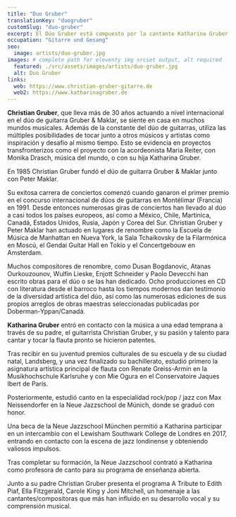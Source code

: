 ```yaml
---
title: "Duo Gruber"
translationKey: "duogruber"
customSlug: "duo-gruber"
excerpt: El Dúo Gruber está compuesto por la cantante Katharina Gruber y el guitarrista Christian Gruber, padre e hija y artistas internacionalmente premiados y reconocidos.
occupation: "Gitarre und Gesang"
seo:
  image: artists/duo-gruber.jpg
images: # complete path for eleventy img srcset output, alt required
  featured: ./src/assets/images/artists/duo-gruber.jpg
  alt: Duo Gruber
links:
  web: https://www.christian-gruber-gitarre.de
  web2: https://www.katharinagruber.de
---
```


**Christian Gruber**, que lleva más de 30 años actuando a nivel internacional en el dúo de guitarra Gruber &amp; Maklar, se siente en casa en muchos mundos musicales. Además de la constante del dúo de guitarras, utiliza las múltiples posibilidades de tocar junto a otros músicos y artistas como inspiración y desafío al mismo tiempo. Esto se evidencia en proyectos transfronterizos como el proyecto con la acordeonista Maria Reiter, con Monika Drasch, música del mundo, o con su hija Katharina Gruber.

En 1985 Christian Gruber fundó el dúo de guitarra Gruber &amp; Maklar junto con Peter Maklar.

Su exitosa carrera de conciertos comenzó cuando ganaron el primer premio en el concurso internacional de dúos de guitarras en Montélimar (Francia) en 1991. Desde entonces numerosas giras de conciertos han llevado al dúo a casi todos los países europeos, así como a México, Chile, Martinica, Canadá, Estados Unidos, Rusia, Japón y Corea del Sur. Christian Gruber y Peter Maklar han actuado en lugares de renombre como la Escuela de Música de Manhattan en Nueva York, la Sala Tchaikovsky de la Filarmónica en Moscú, el Gendai Guitar Hall en Tokio y el Concertgebouw en Amsterdam.

Muchos compositores de renombre, como Dusan Bogdanovic, Atanas Ourkouzounov, Wulfin Lieske, Enjott Schneider y Paolo Devecchi han escrito obras para el dúo o se las han dedicado. Ocho producciones en CD con literatura desde el barroco hasta los tiempos modernos dan testimonio de la diversidad artística del dúo, así como las numerosas ediciones de sus propios arreglos de obras maestras seleccionadas publicadas por Doberman-Yppan/Canadá.

**Katharina Gruber** entró en contacto con la música a una edad temprana a través de su padre, el guitarrista Christian Gruber, y su pasión y talento para cantar y tocar la flauta pronto se hicieron patentes.

Tras recibir en su juventud premios culturales de su escuela y de su ciudad natal, Landsberg, y una vez finalizado su bachillerato, estudió primero la asignatura artística principal de flauta con Renate Greiss-Armin en la Musikhochschule Karlsruhe y con Mie Ogura en el Conservatoire Jaques Ibert de París.

Posteriormente, estudió canto en la especialidad rock/pop / jazz con Max Neissendorfer en la Neue Jazzschool de Múnich, donde se graduó con honor.

Una beca de la Neue Jazzschool München permitió a Katharina participar en un intercambio con el Lewisham Southwark College de Londres en 2017, entrando en contacto con la escena de jazz londinense y obteniendo valiosos impulsos.

Tras completar su formación, la Neue Jazzschool contrató a Katharina como profesora de canto para su programa de enseñanza abierta.

Junto a su padre Christian Gruber presenta el programa A Tribute to Edith Piaf, Ella Fitzgerald, Carole King y Joni Mitchell, un homenaje a las cantantes/compositoras que más han influido en su desarrollo vocal y su comprensión musical.
